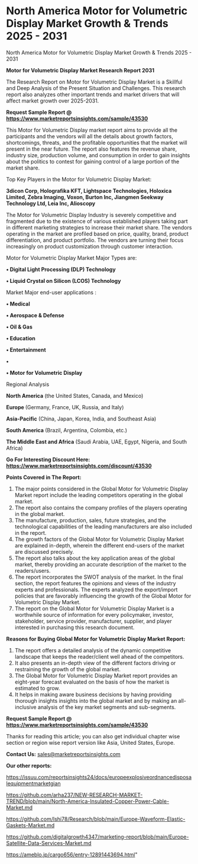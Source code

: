 # North America Motor for Volumetric Display Market Growth & Trends 2025 - 2031
 North America Motor for Volumetric Display Market Growth & Trends 2025 - 2031

<strong>Motor for Volumetric Display Market Research Report 2031</strong>

The Research Report on Motor for Volumetric Display Market is a Skillful and Deep Analysis of the Present Situation and Challenges. This research report also analyzes other important trends and market drivers that will affect market growth over 2025-2031.

<strong>Request Sample Report @ <a href=https://www.marketreportsinsights.com/sample/43530>https://www.marketreportsinsights.com/sample/43530</a></strong>

This Motor for Volumetric Display market report aims to provide all the participants and the vendors will all the details about growth factors, shortcomings, threats, and the profitable opportunities that the market will present in the near future. The report also features the revenue share, industry size, production volume, and consumption in order to gain insights about the politics to contest for gaining control of a large portion of the market share.

Top Key Players in the Motor for Volumetric Display Market:

<strong>3dicon Corp, Holografika KFT, Lightspace Technologies, Holoxica Limited, Zebra Imaging, Voxon, Burton Inc, Jiangmen Seekway Technology Ltd, Leia Inc, Alioscopy</strong>

The Motor for Volumetric Display Industry is severely competitive and fragmented due to the existence of various established players taking part in different marketing strategies to increase their market share. The vendors operating in the market are profiled based on price, quality, brand, product differentiation, and product portfolio. The vendors are turning their focus increasingly on product customization through customer interaction.

Motor for Volumetric Display Market Major Types are:

<strong>•  Digital Light Processing (DLP) Technology

•  Liquid Crystal on Silicon (LCOS) Technology</strong>

Market Major end-user applications :

<strong>•  Medical

•  Aerospace & Defense

•  Oil & Gas

•  Education

•  Entertainment

•  

•  Motor for Volumetric Display</strong>

Regional Analysis

</u><strong><b>North America</b></strong> (the United States, Canada, and Mexico)

<strong><b>Europe </b></strong>(Germany, France, UK, Russia, and Italy)

<strong><b>Asia-Pacific</b></strong> (China, Japan, Korea, India, and Southeast Asia)

<strong><b>South America</b></strong> (Brazil, Argentina, Colombia, etc.)

<strong><b>The Middle East and Africa</b></strong> (Saudi Arabia, UAE, Egypt, Nigeria, and South Africa)

<strong>Go For Interesting Discount Here: <a href=https://www.marketreportsinsights.com/discount/43530>https://www.marketreportsinsights.com/discount/43530</a></strong>

<strong>Points Covered in The Report:</strong>
<ol>
  <li>The major points considered in the Global Motor for Volumetric Display Market report include the leading competitors operating in the global market.</li>
  <li>The report also contains the company profiles of the players operating in the global market.</li>
  <li>The manufacture, production, sales, future strategies, and the technological capabilities of the leading manufacturers are also included in the report.</li>
  <li>The growth factors of the Global Motor for Volumetric Display Market are explained in-depth, wherein the different end-users of the market are discussed precisely.</li>
  <li>The report also talks about the key application areas of the global market, thereby providing an accurate description of the market to the readers/users.</li>
  <li>The report incorporates the SWOT analysis of the market. In the final section, the report features the opinions and views of the industry experts and professionals. The experts analyzed the export/import policies that are favorably influencing the growth of the Global Motor for Volumetric Display Market.</li>
  <li>The report on the Global Motor for Volumetric Display Market is a worthwhile source of information for every policymaker, investor, stakeholder, service provider, manufacturer, supplier, and player interested in purchasing this research document.</li>
</ol>
<strong>Reasons for Buying Global Motor for Volumetric Display Market Report:</strong>

<ol>
  <li>The report offers a detailed analysis of the dynamic competitive landscape that keeps the reader/client well ahead of the competitors.</li>
  <li>It also presents an in-depth view of the different factors driving or restraining the growth of the global market.</li>
  <li>The Global Motor for Volumetric Display Market report provides an eight-year forecast evaluated on the basis of how the market is estimated to grow.</li>
  <li>It helps in making aware business decisions by having providing thorough insights insights into the global market and by making an all-inclusive analysis of the key market segments and sub-segments.</li>
</ol>
<strong>Request Sample Report @ <a href=https://www.marketreportsinsights.com/sample/43530>https://www.marketreportsinsights.com/sample/43530</a></strong>


Thanks for reading this article; you can also get individual chapter wise section or region wise report version like Asia, United States, Europe.

<strong>Contact Us:</strong>
sales@marketreportsinsights.com

<strong>Our other reports:</strong>

<a href=https://issuu.com/reportsinsights24/docs/europeexplosiveordnancedisposalequipmentmarketgian>https://issuu.com/reportsinsights24/docs/europeexplosiveordnancedisposalequipmentmarketgian</a>

<a href=https://github.com/arha237/NEW-RESEARCH-MARKET-TREND/blob/main/North-America-Insulated-Copper-Power-Cable-Market.md>https://github.com/arha237/NEW-RESEARCH-MARKET-TREND/blob/main/North-America-Insulated-Copper-Power-Cable-Market.md</a>

<a href=https://github.com/Ishi78/Research/blob/main/Europe-Waveform-Elastic-Gaskets-Market.md>https://github.com/Ishi78/Research/blob/main/Europe-Waveform-Elastic-Gaskets-Market.md</a>

<a href=https://github.com/digitalgrowth4347/marketing-report/blob/main/Europe-Satellite-Data-Services-Market.md>https://github.com/digitalgrowth4347/marketing-report/blob/main/Europe-Satellite-Data-Services-Market.md</a>

<a href=https://ameblo.jp/cargo656/entry-12891443694.html>https://ameblo.jp/cargo656/entry-12891443694.html</a>"
